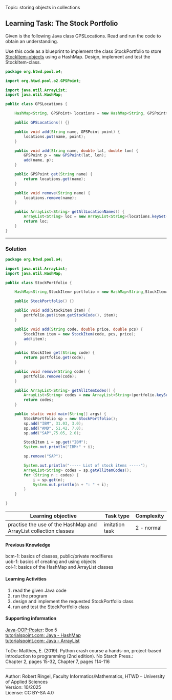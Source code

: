 Topic: storing objects in collections

## Learning Task: The Stock Portfolio

Given is the following Java class GPSLocations. Read and run the code to obtain an understanding.  

Use this code as a blueprint to implement the class StockPortfolio to store [StockItem-objects](StockItem.java) using a HashMap. Design, implement and test the StockItem-class.

``` java
package org.htwd.pool.o4;

import org.htwd.pool.o2.GPSPoint;

import java.util.ArrayList;
import java.util.HashMap;

public class GPSLocations {

    HashMap<String, GPSPoint> locations = new HashMap<String, GPSPoint>();

    public GPSLocations() {}

    public void add(String name, GPSPoint point) {
        locations.put(name, point);
    }

    public void add(String name, double lat, double lon) {
        GPSPoint p = new GPSPoint(lat, lon);
        add(name, p);
    }

    public GPSPoint get(String name) {
        return locations.get(name);
    }

    public void remove(String name) {
        locations.remove(name);
    }

    public ArrayList<String> getAllLocationNames() {
        ArrayList<String> loc = new ArrayList<String>(locations.keySet());
        return loc;
    }
}

```

---------------------------------------

### Solution

``` java
package org.htwd.pool.o4;

import java.util.ArrayList;
import java.util.HashMap;

public class StockPortfolio {

    HashMap<String,StockItem> portfolio = new HashMap<String,StockItem>();

    public StockPortfolio() {}

    public void add(StockItem item) {
        portfolio.put(item.getStockCode(), item);
    }

    public void add(String code, double price, double pcs) {
        StockItem item = new StockItem(code, pcs, price);
        add(item);
    }

    public StockItem get(String code) {
        return portfolio.get(code);
    }

    public void remove(String code) {
        portfolio.remove(code);
    }

    public ArrayList<String> getAllItemCodes() {
        ArrayList<String> codes = new ArrayList<String>(portfolio.keySet());
        return codes;
    }

    public static void main(String[] args) {
        StockPortfolio sp = new StockPortfolio();
        sp.add("IBM", 31.03, 3.0);
        sp.add("AMD", 51.42, 7.0);
        sp.add("SAP",75.05, 2.0);

        StockItem i = sp.get("IBM");
        System.out.println("IBM:" + i);

        sp.remove("SAP");

        System.out.println("----- List of stock items -----");
        ArrayList<String> codes = sp.getAllItemCodes();
        for (String n : codes) {
            i = sp.get(n);
            System.out.println(n + ": " + i);
        }
    }

}
```

| **Learning objective**                           | **Task type**   | **Complexity** |
| ------------------------------------------------ | --------------- | -------------- |
| practise the use of the HashMap and ArrayList collection classes | imitation task | 2 - normal | 

#### Previous Knowledge

bcm-1: basics of classes, public/private modifieres  
uob-1: basics of creating and using objects  
col-1: basics of the HashMap and ArrayList classes

#### Learning Activities

1) read the given Java code
2) run the program
3) design and implement the requested StockPortfolio class
4) run and test the StockPortfolio class

#### Supporting information

[Java-OOP-Poster](../JavaPosterOOP_engl.pdf): Box 5  
[tutorialspoint.com: Java - HashMap](https://www.tutorialspoint.com/java/util/java_util_hashmap.htm)  
[tutorialspoint.com: Java - ArrayList](https://www.tutorialspoint.com/java/util/java_util_arraylist.htm)  

ToDo: Matthes, E. (2019). Python crash course a hands-on, project-based introduction to programming (2nd edition). No Starch Press.:  
Chapter 2, pages 15-32, Chapter 7, pages 114-116  

---------------------------------------
Author: Robert Ringel, Faculty Informatics/Mathematics, HTWD – University of Applied Sciences  
Version: 10/2025            
License: CC BY-SA 4.0
